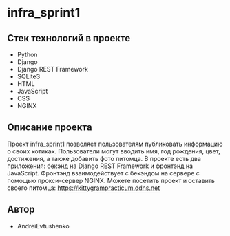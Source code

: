 # infra_sprint1

## Стек технологий в проекте

* Python
* Django
* Django REST Framework
* SQLite3
* HTML
* JavaScript
* CSS
* NGINX

## Описание проекта

Проект infra_sprint1 позволяет пользователям публиковать информацию о своих котиках.
Пользователи могут вводить имя, год рождения, цвет, достижения, а также добавить фото питомца.
В проекте есть два приложения: бекэнд на Django REST Framework и фронтэнд на JavaScript.
Фронтэнд взаимодействует с бекэндом на сервере с помощью прокси-сервер NGINX.
Можете посетить проект и оставить своего питомца: https://kittygrampracticum.ddns.net


## Автор

* AndreiEvtushenko
